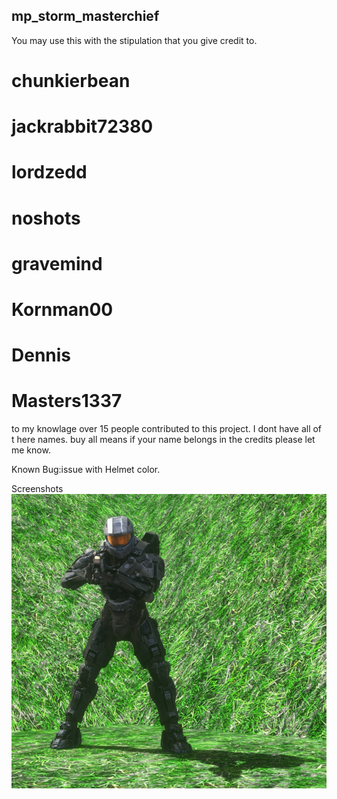 ## mp_storm_masterchief
You may use this with the stipulation that you give credit to.

# chunkierbean
# jackrabbit72380
# lordzedd
# noshots
# gravemind
# Kornman00
# Dennis
# Masters1337

to my knowlage over 15 people contributed to this project.  I dont have all of t here names.
buy all means if your name belongs in the credits please let me know.

Known Bug:issue with Helmet color.

Screenshots
![Screenshot](https://github.com/jackrabbit72380/ho4kmmm/blob/master/common/H3EK/tags/dw3/objects/characters/masterchief/mp_storm_masterchief/mp_storm_masterchief_preview.jpg)
